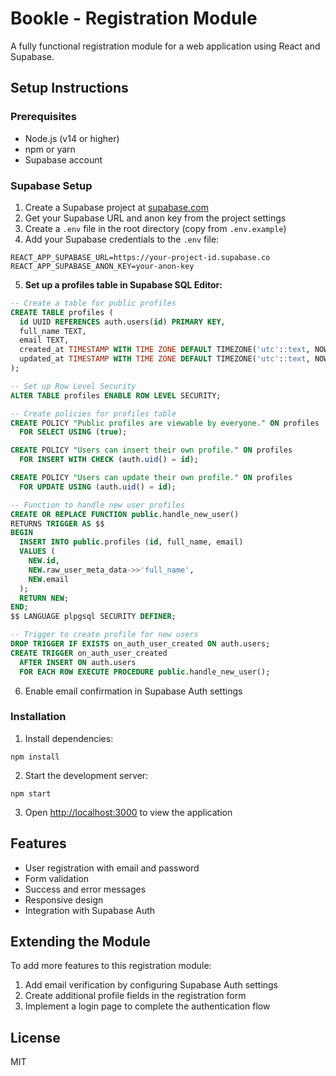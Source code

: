 # Bookle - Registration Module

A fully functional registration module for a web application using React and Supabase.

## Setup Instructions

### Prerequisites
- Node.js (v14 or higher)
- npm or yarn
- Supabase account

### Supabase Setup
1. Create a Supabase project at [supabase.com](https://supabase.com)
2. Get your Supabase URL and anon key from the project settings
3. Create a `.env` file in the root directory (copy from `.env.example`)
4. Add your Supabase credentials to the `.env` file:
```
REACT_APP_SUPABASE_URL=https://your-project-id.supabase.co
REACT_APP_SUPABASE_ANON_KEY=your-anon-key
```
5. **Set up a profiles table in Supabase SQL Editor:**

```sql
-- Create a table for public profiles
CREATE TABLE profiles (
  id UUID REFERENCES auth.users(id) PRIMARY KEY,
  full_name TEXT,
  email TEXT,
  created_at TIMESTAMP WITH TIME ZONE DEFAULT TIMEZONE('utc'::text, NOW()) NOT NULL,
  updated_at TIMESTAMP WITH TIME ZONE DEFAULT TIMEZONE('utc'::text, NOW()) NOT NULL
);

-- Set up Row Level Security
ALTER TABLE profiles ENABLE ROW LEVEL SECURITY;

-- Create policies for profiles table
CREATE POLICY "Public profiles are viewable by everyone." ON profiles
  FOR SELECT USING (true);

CREATE POLICY "Users can insert their own profile." ON profiles
  FOR INSERT WITH CHECK (auth.uid() = id);

CREATE POLICY "Users can update their own profile." ON profiles
  FOR UPDATE USING (auth.uid() = id);

-- Function to handle new user profiles
CREATE OR REPLACE FUNCTION public.handle_new_user()
RETURNS TRIGGER AS $$
BEGIN
  INSERT INTO public.profiles (id, full_name, email)
  VALUES (
    NEW.id,
    NEW.raw_user_meta_data->>'full_name',
    NEW.email
  );
  RETURN NEW;
END;
$$ LANGUAGE plpgsql SECURITY DEFINER;

-- Trigger to create profile for new users
DROP TRIGGER IF EXISTS on_auth_user_created ON auth.users;
CREATE TRIGGER on_auth_user_created
  AFTER INSERT ON auth.users
  FOR EACH ROW EXECUTE PROCEDURE public.handle_new_user();
```

6. Enable email confirmation in Supabase Auth settings

### Installation
1. Install dependencies:
```
npm install
```

2. Start the development server:
```
npm start
```

3. Open [http://localhost:3000](http://localhost:3000) to view the application

## Features

- User registration with email and password
- Form validation
- Success and error messages
- Responsive design
- Integration with Supabase Auth

## Extending the Module

To add more features to this registration module:

1. Add email verification by configuring Supabase Auth settings
2. Create additional profile fields in the registration form
3. Implement a login page to complete the authentication flow

## License

MIT 